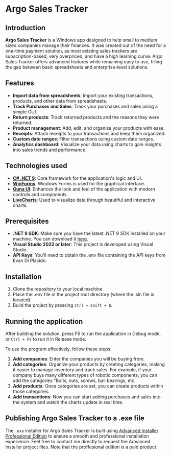 # Argo Sales Tracker

## Introduction
**Argo Sales Tracker** is a Windows app designed to help small to medium sized companies manage their finances. It was created out of the need for a one-time payment solution, as most existing sales trackers are subscription-based, very overpriced, and have a high learning curve. Argo Sales Tracker offers advanced features while remaining easy to use, filling the gap between basic spreadsheets and enterprise-level solutions.

## Features
- **Import data from spreadsheets**: Import your existing transactions, products, and other data from spreadsheets.
- **Track Purchases and Sales**: Track your purchases and sales using a simple GUI.
- **Return products**: Track returned products and the reasons they were returned.
- **Product management**: Add, edit, and organize your products with ease.
- **Receipts**: Attach receipts to your transactions and keep them organized.
- **Custom date ranges**: Filter transactions using custom date ranges.
- **Analytics dashboard**: Visualize your data using charts to gain insights into sales trends and performance.

## Technologies used
- **[C# .NET 9](https://dotnet.microsoft.com/en-us/)**: Core framework for the application's logic and UI.
- **[WinForms](https://learn.microsoft.com/en-us/dotnet/desktop/winforms/)**: Windows Forms is used for the graphical interface.
- **[Guna UI](https://gunaui.com/products/ui-winforms/)**: Enhances the look and feel of the application with modern controls and components.
- **[LiveCharts](https://livecharts.dev/)**: Used to visualize data through beautiful and interactive charts.

## Prerequisites
- **.NET 9 SDK**: Make sure you have the latest .NET 9 SDK installed on your machine. You can download it [here](https://dotnet.microsoft.com/en-us/download/dotnet/9.0).
- **Visual Studio 2022 or later**: This project is developed using Visual Studio.
- **API Keys**: You'll need to obtain the .env file containing the API keys from Evan Di Placido.

## Installation
1. Clone the repository to your local machine.
2. Place the .env file in the project root directory (where the .sln file is located).
3. Build the project by pressing `Ctrl + Shift + B`.

## Running the application
After building the solution, press F5 to run the application in Debug mode, or `Ctrl + F5` to run it in Release mode.

To use the program effectively, follow these steps:

1. **Add companies**: Enter the companies you will be buying from.
2. **Add categories**: Organize your products by creating categories, making it easier to manage inventory and track sales. For example, if your company buys many different types of robotic components, you can add the categories "Bolts, nuts, screws, ball bearings, etc.
3. **Add products**: Once categories are set, you can create products within those categories.
4. **Add transactions**: Now you can start adding purchases and sales into the system and watch the charts update in real time.

## Publishing Argo Sales Tracker to a .exe file
The `.exe` installer for Argo Sales Tracker is built using [Advanced Installer Professional Edition](https://www.advancedinstaller.com/) to ensure a smooth and professional installation experience.
Feel free to contact me directly to request the Advanced Installer project files. Note that the proffesional edition is a paid product.
